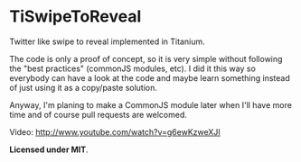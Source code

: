 TiSwipeToReveal
===============

Twitter like swipe to reveal implemented in Titanium.

The code is only a proof of concept, so it is very simple without following the "best practices" (commonJS modules, etc).
I did it this way so everybody can have a look at the code and maybe learn something instead of just using it as a copy/paste solution.

Anyway, I'm planing to make a CommonJS module later when I'll have more time and of course pull requests are welcomed.

Video: http://www.youtube.com/watch?v=g6ewKzweXJI



**Licensed under MIT**.